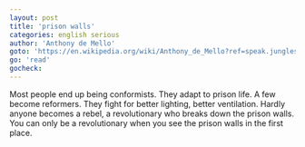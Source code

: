 ```yaml
---
layout: post
title: 'prison walls'
categories: english serious
author: 'Anthony de Mello​'
goto: 'https://en.wikipedia.org/wiki/Anthony_de_Mello?ref=speak.junglestar.org'
go: 'read'
gocheck:
---
```


Most people end up being conformists. They adapt to prison life. A few become reformers. They fight for better lighting, better ventilation. Hardly anyone becomes a rebel, a revolutionary who breaks down the prison walls. You can only be a revolutionary when you see the prison walls in the first place.
